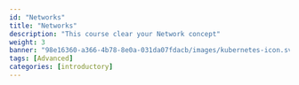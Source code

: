 ```yaml
---
id: "Networks"
title: "Networks"
description: "This course clear your Network concept"
weight: 3
banner: "98e16360-a366-4b78-8e0a-031da07fdacb/images/kubernetes-icon.svg"
tags: [Advanced]
categories: [introductory]
---
```

